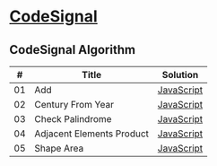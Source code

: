 # [CodeSignal](https://app.codesignal.com/arcade)

## CodeSignal Algorithm

| #   | Title                     | Solution                                                                                                      |
| --- | ------------------------- | ------------------------------------------------------------------------------------------------------------- |
| 01  | Add                       | [JavaScript](https://github.com/facindito/codesignal-solutions/blob/master/Arcade/add.js)                     |
| 02  | Century From Year         | [JavaScript](https://github.com/facindito/codesignal-solutions/blob/master/Arcade/centuryFromYear.js)         |
| 03  | Check Palindrome          | [JavaScript](https://github.com/facindito/codesignal-solutions/blob/master/Arcade/checkPalindrome.js)         |
| 04  | Adjacent Elements Product | [JavaScript](https://github.com/facindito/codesignal-solutions/blob/master/Arcade/adjacentElementsProduct.js) |
| 05  | Shape Area                | [JavaScript](https://github.com/facindito/codesignal-solutions/blob/master/Arcade/shapeArea.js)               |
